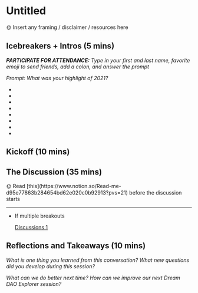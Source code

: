 # Untitled

<aside>
🌞 Insert any framing / disclaimer / resources here

</aside>

## Icebreakers + Intros (5 mins)

***PARTICIPATE FOR ATTENDANCE:** Type in your first and last name, favorite emoji to send friends, add a colon, and answer the prompt*

*Prompt: What was your highlight of 2021?*

- 
- 
- 
- 
- 
- 
- 
- 

## Kickoff (10 mins)

## The Discussion (35 mins)

<aside>
🌞 Read [this](https://www.notion.so/Read-me-d95e77863b284654bd62e020c0b92913?pvs=21) before the discussion starts

</aside>

---

- If multiple breakouts
    
    [Discussions 1](Untitled%20b53418117a134e0b9d1f231eb77d0337/Discussions%201%20d5ea024ad97648da895610ff4bc087db.csv)
    

## Reflections and Takeaways (10 mins)

*What is one thing you learned from this conversation? What new questions did you develop during this session?*

*What can we do better next time? How can we improve our next Dream DAO Explorer session?*